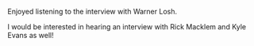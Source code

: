 Enjoyed listening to the interview with Warner Losh. 

I would be interested in hearing an interview with Rick Macklem and Kyle Evans as well!